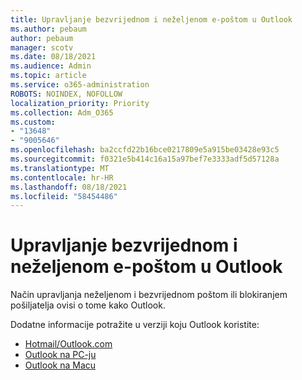 ```yaml
---
title: Upravljanje bezvrijednom i neželjenom e-poštom u Outlook
ms.author: pebaum
author: pebaum
manager: scotv
ms.date: 08/18/2021
ms.audience: Admin
ms.topic: article
ms.service: o365-administration
ROBOTS: NOINDEX, NOFOLLOW
localization_priority: Priority
ms.collection: Adm_O365
ms.custom:
- "13648"
- "9005646"
ms.openlocfilehash: ba2ccfd22b16bce0217809e5a915be03428e93c5
ms.sourcegitcommit: f0321e5b414c16a15a97bef7e3333adf5d57128a
ms.translationtype: MT
ms.contentlocale: hr-HR
ms.lasthandoff: 08/18/2021
ms.locfileid: "58454486"
---
```

# <a name="how-to-manage-junk-and-spam-email-in-outlook"></a>Upravljanje bezvrijednom i neželjenom e-poštom u Outlook

Način upravljanja neželjenom i bezvrijednom poštom ili blokiranjem pošiljatelja ovisi o tome kako Outlook.

Dodatne informacije potražite u verziji koju Outlook koristite:

- [Hotmail/Outlook.com](https://support.microsoft.com/%7Blang-locale%7D/home/expcontact?linkquery=Spam%2C%20junk%20%26%20phishing%20in%20Outlook.com)
- [Outlook na PC-ju](https://support.microsoft.com/en-US/home/expcontact?linkquery=Spam%2C%20junk%20%26%20phishing%20in%20Outlook%20desktop)
- [Outlook na Macu](https://support.microsoft.com/%7Blang-locale%7D/home/expcontact?linkquery=Block%20or%20unblock%20a%20sender%20-%20Outlook%20for%20Mac)

